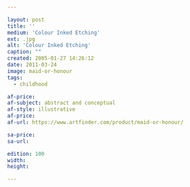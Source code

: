 ```yaml
---

layout: post
title: ''
medium: 'Colour Inked Etching'
ext: .jpg
alt: 'Colour Inked Etching'
caption: ""
created: 2005-01-27 14:26:12
date: 2011-03-24
image: maid-or-honour
tags:
  - childhood

af-price:
af-subject: abstract and conceptual
af-style: illustrative
af-price:
af-url: https://www.artfinder.com/product/maid-or-honour/

sa-price:
sa-url:

edition: 100
width:
height:

---
```

